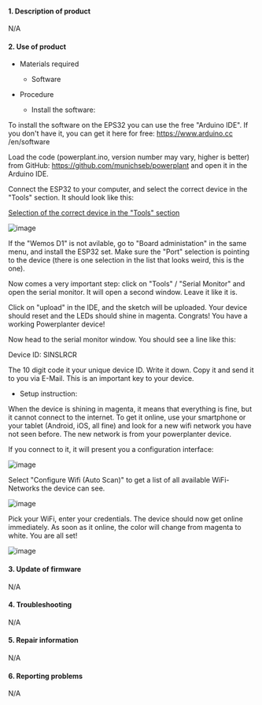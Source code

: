  #### 1. Description of product
 
N/A
     
 #### 2. Use of product
 
  * Materials required
      * Software
   
  * Procedure
  
     * Install the software:
      
  To install the software on the EPS32 you can use the free "Arduino IDE". If you don't have it, you can get it here for free: https://www.arduino.cc  /en/software

  Load the code (powerplant.ino, version number may vary, higher is better) from GitHub:
https://github.com/munichseb/powerplant and open it in the Arduino IDE.

  Connect the ESP32 to your computer, and select the correct device in the "Tools" section. It should look like this:
  
 [Selection of the correct device in the "Tools" section](https://wikifactory.com/files/RmlsZTo1NzE4NDc=)
 
 ![image](https://user-images.githubusercontent.com/59058909/122737358-3fec5880-d281-11eb-81fd-1ac220b75c09.png)

 
 If the "Wemos D1" is not avilable, go to "Board administation" in the same menu, and install the ESP32 set. Make sure the "Port" selection is pointing to the device (there is one selection in the list that looks weird, this is the one).

Now comes a very important step: click on "Tools" / "Serial Monitor" and open the serial monitor. It will open a second window. Leave it like it is.

Click on "upload" in the IDE, and the sketch will be uploaded. Your device should reset and the LEDs should shine in magenta. Congrats! You have a working Powerplanter device!

Now head to the serial monitor window. You should see a line like this:

Device ID: SINSLRCR

The 10 digit code it your unique device ID. Write it down. Copy it and send it to you via E-Mail. This is an important key to your device.
    
   * Setup instruction: 
    
 When the device is shining in magenta, it means that everything is fine, but it cannot connect to the internet. To get it online, use your smartphone or your tablet (Android, iOS, all fine) and look for a new wifi network you have not seen before. The new network is from your powerplanter device.

If you connect to it, it will present you a configuration interface:

![image](https://user-images.githubusercontent.com/59058909/122736953-d8cea400-d280-11eb-9bfe-d77c418d32dd.png)

Select "Configure Wifi (Auto Scan)" to get a list of all available WiFi-Networks the device can see.

![image](https://user-images.githubusercontent.com/59058909/122737180-129faa80-d281-11eb-92ee-429594199952.png)

Pick your WiFi, enter your credentials. The device should now get online immediately. As soon as it online, the color will change from magenta to white. You are all set!

![image](https://user-images.githubusercontent.com/59058909/122737991-dfa9e680-d281-11eb-9938-0c07a54a3a42.png)


#### 3. Update of firmware

N/A

#### 4. Troubleshooting

N/A

#### 5. Repair information

N/A

#### 6. Reporting problems

N/A
